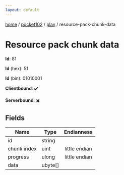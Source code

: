 ```yaml
---
layout: default
---
```


[home](/)  /  [pocket102](/protocol/pocket102)  /  [play](/protocol/pocket102/play)  /  resource-pack-chunk-data

# Resource pack chunk data

**Id**: 81

**Id** (hex): 51

**Id** (bin): 01010001

**Clientbound**: ✔️

**Serverbound**: ✖️

## Fields

Name | Type | Endianness
---|---|:---:
id | string | 
chunk index | uint | little endian
progress | ulong | little endian
data | ubyte[] | 

